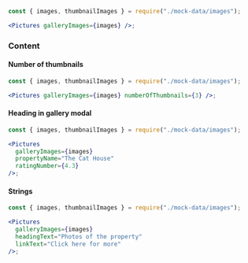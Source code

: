 ```jsx
const { images, thumbnailImages } = require("./mock-data/images");

<Pictures galleryImages={images} />;
```

### Content

#### Number of thumbnails

```jsx
const { images, thumbnailImages } = require("./mock-data/images");

<Pictures galleryImages={images} numberOfThumbnails={3} />;
```

#### Heading in gallery modal

```jsx
const { images, thumbnailImages } = require("./mock-data/images");

<Pictures
  galleryImages={images}
  propertyName="The Cat House"
  ratingNumber={4.3}
/>;
```

#### Strings

```jsx
const { images, thumbnailImages } = require("./mock-data/images");

<Pictures
  galleryImages={images}
  headingText="Photos of the property"
  linkText="Click here for more"
/>;
```
